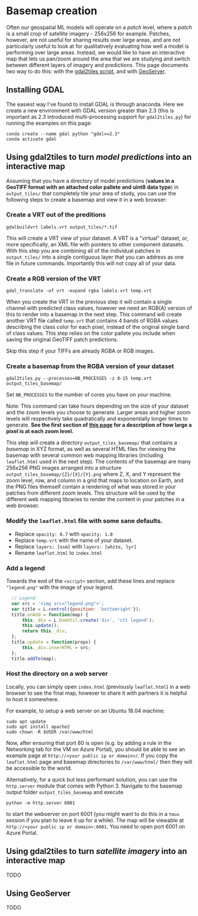 # Basemap creation

Often our geospatial ML models will operate on a _patch_ level, where a _patch_ is a small crop of satellite imagery - 256x256 for example. Patches, however, are not useful for sharing results over large areas, and are not particularly useful to look at for qualitatively evaluating how well a model is performing over large areas. Instead, we would like to have an interactive map that lets us pan/zoom around the area that we are studying and switch between different layers of imagery and predictions. This page documents two way to do this: with the [gdal2tiles script](https://gdal.org/programs/gdal2tiles.html), and with [GeoServer](http://geoserver.org/).

## Installing GDAL

The easiest way I've found to install GDAL is through anaconda. Here we create a new environment with GDAL version greater than 2.3 (this is important as 2.3 introduced multi-processing support for `gdal2tiles.py`) for running the examples on this page:
```
conda create --name gdal python "gdal>=2.3" 
conda activate gdal
```

## Using gdal2tiles to turn *model predictions* into an interactive map

Assuming that you have a directory of model predictions (**values in a GeoTIFF format with an attached color pallete and uint8 data type**) in `output_tiles/` that completely tile your area of study, you can use the following steps to create a basemap and view it in a web browser:

### Create a VRT out of the preditions

```
gdalbuildvrt labels.vrt output_tiles/*.tif
```

This will create a VRT view of your dataset. A VRT is a "virtual" dataset, or, more specifically, an XML file with pointers to other component datasets. With this step you are combining all of the individual patches in `output_tiles/` into a single contiguous layer that you can address as one file in future commands. Importantly this will *not* copy all of your data.  

### Create a RGB version of the VRT

```
gdal_translate -of vrt -expand rgba labels.vrt temp.vrt
```

When you create the VRT in the previous step it will contain a single channel with predicted class values, however we need an RGB(A) version of this to render into a basemap in the next step. This command will create another VRT file called `temp.vrt` that contains 4 bands of RGBA values describing the class color for each pixel, instead of the original single band of class values. This step relies on the color pallete you include when saving the original GeoTIFF patch predictions.

Skip this step if your TIFFs are already RGBA or RGB images.

### Create a basemap from the RGBA version of your dataset

```
gdal2tiles.py --processes=NB_PROCESSES -z 8-15 temp.vrt output_tiles_basemap/
```

Set `NB_PROCESSES` to the number of cores you have on your machine.

Note: This command can take hours depending on the size of your dataset and the zoom levels you choose to generate. Larger areas and higher zoom levels will respectively take quadratically and exponentially longer times to generate. **See the first section of [this page](https://wiki.openstreetmap.org/wiki/Zoom_levels) for a description of how large a pixel is at each zoom level.**

This step will create a directory `output_tiles_basemap/` that contains a _basemap_ in XYZ format, as well as several HTML files for viewing the basemap with several common web mapping libraries (including `leaflet.html` used in the next step). The contents of the basemap are many 256x256 PNG images arranged into a structure `output_tiles_basemap/{Z}/{X}/{Y}.png` where Z, X, and Y represent the zoom level, row, and column in a grid that maps to location on Earth, and the PNG files themself contain a rendering of what was stored in your patches from different zoom levels. This structure will be used by the different web mapping libraries to render the content in your patches in a web browser.

### Modify the `leaflet.html` file with some sane defaults.

- Replace `opacity: 0.7` with `opacity: 1.0`
- Replace `temp.vrt` with the name of your dataset.
- Replace `layers: [osm]` with `layers: [white, lyr]`
- Rename `leaflet.html` to `index.html`

### Add a legend

Towards the end of the `<script>` section, add these lines and replace `"legend.png"` with the image of your legend.

```javascript
  // Legend
  var src = '<img src="legend.png">';
  var title = L.control({position: 'bottomright'});
  title.onAdd = function(map) {
      this._div = L.DomUtil.create('div', 'ctl legend');
      this.update();
      return this._div;
  };
  title.update = function(props) {
      this._div.innerHTML = src;
  };
  title.addTo(map);
```

### Host the directory on a web server

Locally, you can simply open `index.html` (previously `leaflet.html`) in a web browser to see the final map, however to share it with partners it is helpful to host it somewhere.

For example, to setup a web server on an Ubuntu 18.04 machine:
```
sudo apt update
sudo apt install apache2
sudo chown -R $USER /var/www/html
```
Now, after ensuring that port 80 is open (e.g. by adding a rule in the Networking tab for the VM on Azure Portal), you should be able to see an example page at `http://<your public ip or domain>/`. If you copy the `leaflet.html` page and basemap directories to `/var/www/html/` then they will be accessible to the world.

Alternatively, for a quick but less performant solution, you can use the `http.server` module that comes with Python 3. Navigate to the basemap output folder `output_tiles_basemap` and execute
```
python -m http.server 6001
```
to start the webserver on port 6001 (you might want to do this in a `tmux` session if you plan to leave it up for a while). The map will be viewable at `http://<your public ip or domain>:6001`. You need to open port 6001 on Azure Portal. 


## Using gdal2tiles to turn *satellite imagery* into an interactive map

TODO

## Using GeoServer

TODO

